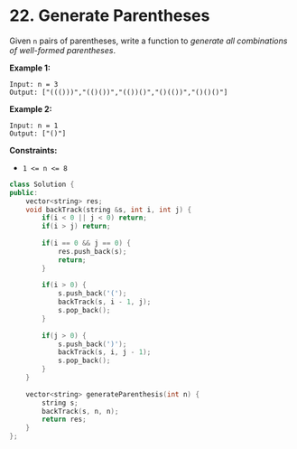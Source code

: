 # 22. Generate Parentheses

Given `n` pairs of parentheses, write a function to *generate all combinations of well-formed parentheses*.

**Example 1:**

```
Input: n = 3
Output: ["((()))","(()())","(())()","()(())","()()()"]

```

**Example 2:**

```
Input: n = 1
Output: ["()"]

```

**Constraints:**

- `1 <= n <= 8`

```cpp
class Solution {
public:
    vector<string> res;
    void backTrack(string &s, int i, int j) {
        if(i < 0 || j < 0) return;
        if(i > j) return;
        
        if(i == 0 && j == 0) {
            res.push_back(s);
            return;
        }
        
        if(i > 0) {
            s.push_back('(');
            backTrack(s, i - 1, j);
            s.pop_back();
        }
        
        if(j > 0) {
            s.push_back(')');
            backTrack(s, i, j - 1);
            s.pop_back();
        }
    }
    
    vector<string> generateParenthesis(int n) {
        string s;
        backTrack(s, n, n);
        return res;
    }
};
```